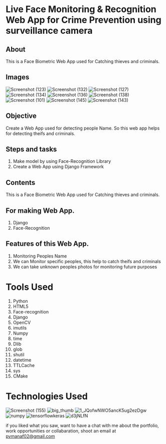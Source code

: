 
# Live Face Monitoring & Recognition Web App for Crime Prevention using surveillance camera

## About

This is a Face Biometric Web App used for Catching thieves and criminals.

## Images
![Screenshot (123)](https://user-images.githubusercontent.com/84491967/175896459-550c9778-49d6-4b33-baa5-7e73f817bece.png)
![Screenshot (132)](https://user-images.githubusercontent.com/84491967/175897242-3a8636c1-ec92-4692-8e51-0cd96c749ffb.png)
![Screenshot (127)](https://user-images.githubusercontent.com/84491967/175896996-f9a07a15-c33b-4db8-a985-b1119ea66b0d.png)
![Screenshot (134)](https://user-images.githubusercontent.com/84491967/175897546-512bdddf-74c7-430f-a3d6-1d9bdc7638d4.png)
![Screenshot (136)](https://user-images.githubusercontent.com/84491967/175897741-909b7c08-d7a7-463a-a986-a5fbd47cdf2a.png)
![Screenshot (138)](https://user-images.githubusercontent.com/84491967/175897982-3d63aa28-68cc-4d72-947b-c338047a2964.png)
![Screenshot (101)](https://user-images.githubusercontent.com/84491967/173771352-7760d228-fd73-4cfe-9de6-c9f83869f5e4.png)
![Screenshot (145)](https://user-images.githubusercontent.com/84491967/175899415-5d9e85cd-75c6-4dc7-bdf6-0165bd91b96f.png)
![Screenshot (143)](https://user-images.githubusercontent.com/84491967/175899185-6a71a16c-3ef1-4d21-af3c-10643fa23205.png)




## Objective

Create a Web App used for detecting people  Name. So this web app helps for detecting theifs and criminals.

## Steps and tasks
1. Make model by using Face-Recognition Library 
2. Create a Web App using Django Framework

## Contents


This is a Face Biometric Web App used for Catching thieves and criminals.

## For making Web App.

1. Django
2. Face-Recognition

## Features of this Web App.

1. Monitoring Peoples Name
2. We can Monitor specific peoples, this help to catch theifs and criminals
3. We can take unknown peoples photos for monitoring future purposes

# Tools Used

1. Python
2. HTML5
3. Face-recognition
4.  Django
5. OpenCV
6. imutils
7. Numpy
8. time
9. Dlib
10. glob
12. shutil
12. datetime
13. TTLCache
14. sys
15. CMake

# Technologies Used

![Screenshot (155)](https://user-images.githubusercontent.com/84491967/139635128-5ac86cca-3de3-483e-9ba2-d0de52da5e49.png)
![big_thumb](https://user-images.githubusercontent.com/84491967/168413596-e5e32fa0-56bb-4e26-9e2a-482e60c00440.jpg)
![1_JQofwNWO5ancK5ug2ezDgw](https://user-images.githubusercontent.com/84491967/168413342-afcbd3e0-ad3f-42d5-83f7-3873ed80ed42.png)
![numpy](https://user-images.githubusercontent.com/84491967/168413436-731ca931-e6c3-4349-b1d1-0609370f974e.png)
![tensorflowkeras](https://user-images.githubusercontent.com/84491967/168414413-81712319-f29f-4748-9ae3-40de244f5bfb.jpg)
![d3jNLfN](https://user-images.githubusercontent.com/84491967/170817560-4fbaa282-9a08-428d-9786-eac500e0f660.jpg)

if you liked what you saw, want to have a chat with me about the portfolio, work opportunities or collabaration, shoot an email at pvmanaf02@gmail.com







